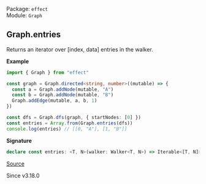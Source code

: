 Package: `effect`<br />
Module: `Graph`<br />

## Graph.entries

Returns an iterator over [index, data] entries in the walker.

**Example**

```ts
import { Graph } from "effect"

const graph = Graph.directed<string, number>((mutable) => {
  const a = Graph.addNode(mutable, "A")
  const b = Graph.addNode(mutable, "B")
  Graph.addEdge(mutable, a, b, 1)
})

const dfs = Graph.dfs(graph, { startNodes: [0] })
const entries = Array.from(Graph.entries(dfs))
console.log(entries) // [[0, "A"], [1, "B"]]
```

**Signature**

```ts
declare const entries: <T, N>(walker: Walker<T, N>) => Iterable<[T, N]>
```

[Source](https://github.com/Effect-TS/effect/tree/main/packages/effect/src/Graph.ts#L2931)

Since v3.18.0